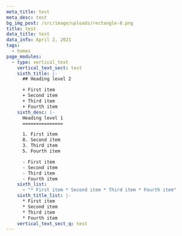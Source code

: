 ```yaml
---
meta_title: test
meta_desc: test
bg_img_post: /src/image/uploads/rectangle-8.png
title: test
data_title: test
data_info: April 2, 2021
tags:
  - homes
page_modules:
  - type: vertical_text
    vertical_text_sect: test
    sixth_title: |-
      ## Heading level 2

      + First item
      + Second item
      + Third item
      + Fourth item
    sixth_desc: |-
      Heading level 1
      ===============

      1. First item
      8. Second item
      3. Third item
      5. Fourth item

      - First item
      - Second item
      - Third item
      - Fourth item
    sixth_list:
      - "* First item * Second item * Third item * Fourth item"
    sixth_title_list: |-
      * First item
      * Second item
      * Third item
      * Fourth item
    vertical_text_sect_q: test
---
```

